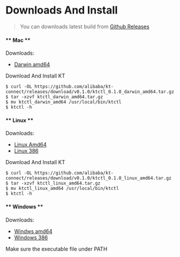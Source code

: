 # Downloads And Install

> You can downloads latest build from [Github Releases](https://github.com/alibaba/kt-connect/releases)

<!-- tabs:start -->

#### ** Mac **

Downloads:

* [Darwin amd64](https://github.com/alibaba/kt-connect/releases/download/v0.1.0/ktctl_0.1.0_darwin_amd64.tar.gz)

Download And Install KT

```
$ curl -OL https://github.com/alibaba/kt-connect/releases/download/v0.1.0/ktctl_0.1.0_darwin_amd64.tar.gz
$ tar -xzvf ktctl_darwin_amd64.tar.gz
$ mv ktctl_darwin_amd64 /usr/local/bin/ktctl
$ ktctl -h
```

#### ** Linux **

Downloads:

* [Linux Amd64](https://github.com/alibaba/kt-connect/releases/download/v0.1.0/ktctl_0.1.0_linux_amd64.tar.gz)
* [Linux 386](https://github.com/alibaba/kt-connect/releases/download/v0.1.0/ktctl_0.1.0_linux_386.tar.gz)

Download And Install KT

```
$ curl -OL https://github.com/alibaba/kt-connect/releases/download/v0.1.0/ktctl_0.1.0_linux_amd64.tar.gz
$ tar -xzvf ktctl_linux_amd64.tar.gz
$ mv ktctl_linux_amd64 /usr/local/bin/ktctl
$ ktctl -h
```

#### ** Windows **

Downloads:

* [Windws amd64](https://github.com/alibaba/kt-connect/releases/download/v0.1.0/ktctl_0.1.0_windows_amd64.tar.gz)
* [Windows 386](https://github.com/alibaba/kt-connect/releases/download/v0.1.0/ktctl_0.1.0_windows_386.tar.gz)

Make sure the executable file under PATH

<!-- tabs:end -->

